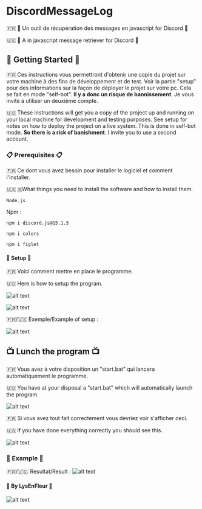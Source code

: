# DiscordMessageLog

🇫🇷 🌷 Un outil de récupération des messages en javascript for Discord 🌷

🇺🇸 🌷 A in javascript message retriever for Discord 🌷

## 🌈 Getting Started 🌈

🇫🇷 Ces instructions vous permettront d'obtenir une copie du projet sur votre machine à des fins de développement et de test. Voir la partie "setup" pour des informations sur la façon de déployer le projet sur votre pc.
Cela se fait en mode "self-bot". **Il y a donc un risque de bannissement**. Je vous invite à utiliser un deuxième compte. 

🇺🇸 These instructions will get you a copy of the project up and running on your local machine for development and testing purposes. See setup for notes on how to deploy the project on a live system.
This is done in self-bot mode. **So there is a risk of banishment**. I invite you to use a second account. 

### 📋 Prerequisites 📋 

🇫🇷 Ce dont vous avez besoin pour installer le logiciel et comment l'installer.

🇺🇸 🇸What things you need to install the software and how to install them.

```
Node.js 
```
Npm : 
```
npm i discord.js@15.1.5
```
```
npm i colors
```
```
npm i figlet
```

#### 🚀 Setup 🚀

🇫🇷 Voici comment mettre en place le programme.

🇺🇸 Here is how to setup the program.

![alt text](https://cdn.discordapp.com/attachments/727474203804041288/734452895445155920/REGRGR.PNG)

![alt text](https://cdn.discordapp.com/attachments/688355222304587791/735172586777870396/fgg.PNG)

🇫🇷/🇺🇸 Exemple/Example of setup :

![alt text](https://cdn.discordapp.com/attachments/688355222304587791/735176581756223608/github.jpg)


## 📺 Lunch the program 📺

🇫🇷 Vous avez à votre disposition un "start.bat" qui lancera automatiquement le programme. 

🇺🇸 You have at your disposal a "start.bat" which will automatically launch the program. 

![alt text](https://cdn.discordapp.com/attachments/688355222304587791/733684772101947432/eftht.PNG)

🇫🇷 Si vous avez tout fait correctement vous devriez voir s'afficher ceci.

🇺🇸 If you have done everything correctly you should see this.

![alt text](https://cdn.discordapp.com/attachments/688355222304587791/736706013650092112/efrgtht.PNG)

### 🍨 Example 🍨

🇫🇷/🇺🇸: Resultat/Result : ![alt text](https://cdn.discordapp.com/attachments/688355222304587791/736705983232999514/grthyjyjyjygtgth.PNG)

#### 🌸 By LysEnFleur 🌸

![alt text](https://cdn.discordapp.com/attachments/688355222304587791/726367564921307136/e743b3682bd2273be931161694f5a899.gif)

